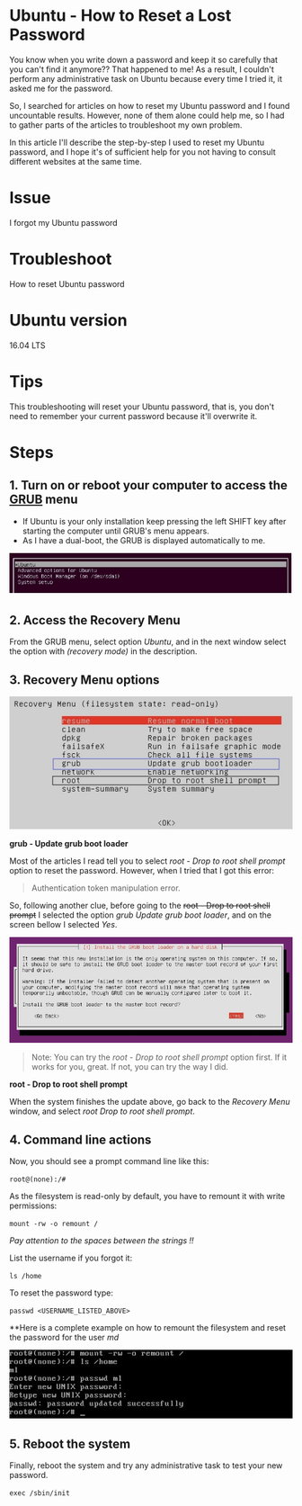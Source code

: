 # Ubuntu - How to Reset a Lost Password
You know when you write down a password and keep it so carefully that you can't find it anymore?? That happened to me! As a result, I couldn't perform any administrative task on Ubuntu because every time I tried it, it asked me for the password.

So, I searched for articles on how to reset my Ubuntu password and I found uncountable results. However, none of them alone could help me, so I had to gather parts of the articles to troubleshoot my own problem.

In this article I'll describe the step-by-step I used to reset my Ubuntu password, and I hope it's of sufficient help for you not having to consult different websites at the same time.

# Issue
I forgot my Ubuntu password

# Troubleshoot
How to reset Ubuntu password

# Ubuntu version
16.04 LTS

# Tips
This troubleshooting will reset your Ubuntu password, that is, you don't need to remember your current password because it'll overwrite it.

# Steps

## 1. Turn on or reboot your computer to access the [GRUB] menu

* If Ubuntu is your only installation keep pressing the left SHIFT key after starting the computer until GRUB's menu appears.
* As I have a dual-boot, the GRUB is displayed automatically to me. 

![](/docs/images/01-grub-start.jpg)

## 2. Access the Recovery Menu

From the GRUB menu, select option *Ubuntu*, and in the next window select the option with *(recovery mode)* in the description.

## 3. Recovery Menu options

![](/docs/images/01-recovery-menu.jpg)

**grub - Update grub boot loader**

Most of the articles I read tell you to select *root - Drop to root shell prompt* option to reset the password. However, when I tried that I got this error:

> Authentication token manipulation error.

So, following another clue, before going to the ~~root - Drop to root shell prompt~~ I selected the option *grub Update grub boot loader*, and on the screen bellow I selected *Yes*.

![](/docs/images/03-grub-update-grub-boot-loader.jpg)

> Note: You can try the *root - Drop to root shell prompt* option first. If it works for you, great. If not, you can try the way I did.

**root - Drop to root shell prompt**

When the system finishes the update above, go back to the *Recovery Menu* window, and select *root Drop to root shell prompt*.

## 4. Command line actions

Now, you should see a prompt command line like this:

`root@(none):/#`

As the filesystem is read-only by default, you have to remount it with write permissions:

`mount -rw -o remount /`

*Pay attention to the spaces between the strings !!*

List the username if you forgot it:

`ls /home`

To reset the password type:

`passwd <USERNAME_LISTED_ABOVE>`

**Here is a complete example on how to remount the filesystem and reset the password for the user *md*

![](/docs/images/04-reset-password.jpg)

## 5. Reboot the system

Finally, reboot the system and try any administrative task to test your new password.

`exec /sbin/init`


[GRUB]: https://www.gnu.org/software/grub/
